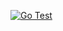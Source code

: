 [![Go Test](https://github.com/mrityunjay-vashisth/medusa/actions/workflows/go-test.yml/badge.svg)](https://github.com/mrityunjay-vashisth/medusa/actions/workflows/go-test.yml)

